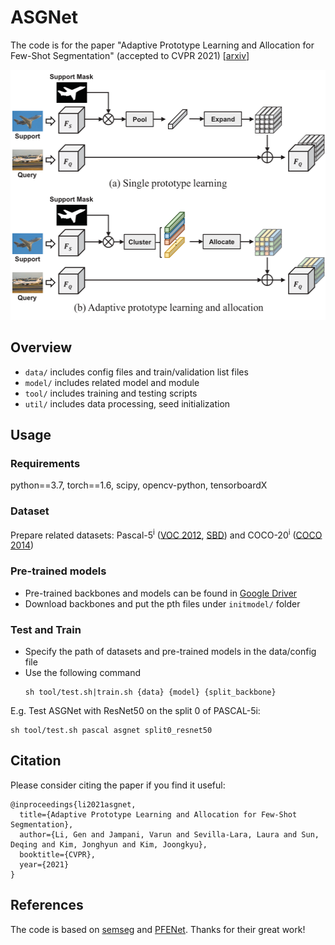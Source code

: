 # ASGNet
The code is for the paper "Adaptive Prototype Learning and Allocation for Few-Shot Segmentation" (accepted to CVPR 2021) [[arxiv](https://arxiv.org/abs/2104.01893)]

<p align="left">
  <img src="figure/comparison.png" width="511.4" height="400">
</p>

## Overview
+ `data/` includes config files and train/validation list files
+ `model/` includes related model and module
+ `tool/` includes training and testing scripts
+ `util/` includes data processing, seed initialization

## Usage
### Requirements
python==3.7, torch==1.6, scipy, opencv-python, tensorboardX

### Dataset
Prepare related datasets: Pascal-5<sup>i</sup> ([VOC 2012](http://host.robots.ox.ac.uk/pascal/VOC/voc2012/), [SBD](http://home.bharathh.info/pubs/codes/SBD/download.html)) and COCO-20<sup>i</sup> ([COCO 2014](https://cocodataset.org/#download))

### Pre-trained models
- Pre-trained backbones and models can be found in [Google Driver](https://drive.google.com/drive/folders/1dEJL_KSkZZ0nIEy6zwqqb93L4zBDvCV-?usp=sharing)
- Download backbones and put the pth files under `initmodel/` folder

### Test and  Train
+ Specify the path of datasets and pre-trained models in the data/config file
+ Use the following command 
  ```
  sh tool/test.sh|train.sh {data} {model} {split_backbone}
  ```

E.g. Test ASGNet with ResNet50 on the split 0 of PASCAL-5i:
```
sh tool/test.sh pascal asgnet split0_resnet50
```

## Citation
Please consider citing the paper if you find it useful:
```
@inproceedings{li2021asgnet,
  title={Adaptive Prototype Learning and Allocation for Few-Shot Segmentation},
  author={Li, Gen and Jampani, Varun and Sevilla-Lara, Laura and Sun, Deqing and Kim, Jonghyun and Kim, Joongkyu},
  booktitle={CVPR},
  year={2021}
}
```
## References
The code is based on [semseg](https://github.com/hszhao/semseg) and [PFENet](https://github.com/Jia-Research-Lab/PFENet). Thanks for their great work!
